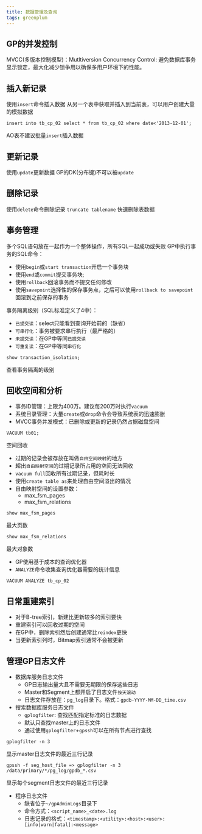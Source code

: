 ```yaml
---
title: 数据管理及查询
tags: greenplum
---
```



## GP的并发控制
MVCC(多版本控制模型)：Mutltiversion Concurrency Control: 避免数据库事务显示锁定，最大化减少锁争用以确保多用户环境下的性能。

## 插入新记录
使用`insert`命令插入数据
从另一个表中获取并插入到当前表，可以用户创建大量的模拟数据
```
insert into tb_cp_02 select * from tb_cp_02 where date<'2013-12-01';
```
AO表不建议批量`insert`插入数据

## 更新记录
使用`update`更新数据
GP的DK(分布键)不可以被`update`

## 删除记录
使用`delete`命令删除记录
`truncate tablename` 快速删除表数据

## 事务管理
多个SQL语句放在一起作为一个整体操作，所有SQL一起成功或失败
GP中执行事务的SQL命令：
+ 使用`begin`或`start transaction`开启一个事务块
+ 使用`end`或`commit`提交事务块;
+ 使用`rollback`回滚事务而不提交任何修改
+ 使用`savepoint`选择性的保存事务点，之后可以使用`rollback to savepoint`回滚到之前保存的事务

事务隔离级别（SQL标准定义了4中）：
+ `已提交读`：select只能看到查询开始前的（缺省）
+ `可串行化`：事务被要求串行执行（最严格的）
+ `未提交读`：在GP中等同`已提交读`
+ `可重复读`：在GP中等同`串行化`
```
show transaction_isolation;
```
查看事务隔离的级别

## 回收空间和分析
+ 事务ID管理：上限为400万。建议每200万时执行`vacuum`
+ 系统目录管理：大量`create`或`drop`命令会导致系统表的迅速膨胀
+ MVCC事务并发模式：已删除或更新的记录仍然占据磁盘空间
```
VACUUM tb01;
```
空间回收
+ 过期的记录会被存放在叫做`自由空间映射`的地方
+ 超出`自由映射空间`的过期记录所占用的空间无法回收
+ `vacuum full`回收所有过期记录，但耗时长
+ 使用`create table as`来处理自由空间溢出的情况
+ 自由映射空间的设置参数：
     - max_fsm_pages
     - max_fsm_relations
```
show max_fsm_pages
```
最大页数
```
show max_fsm_relations
```
最大对象数
+ GP使用基于成本的查询优化器
+ `ANALYZE`命令收集查询优化器需要的统计信息
```
VACUUM ANALYZE tb_cp_02
```

## 日常重建索引
+ 对于B-tree索引，新建比更新较多的索引要快
+ 重建索引可以回收过期的空间
+ 在GP中，删除索引然后创建通常比`reindex`更快
+ 当更新索引列时，Bitmap索引通常不会被更新

## 管理GP日志文件
+ 数据库服务日志文件
  - GP日志输出量大且不需要无期限的保存这些日志
  - Master和Segment上都开启了日志文件`按天滚动`
  - 日志文件存放在：`pg_log`目录下。格式：`gpdb-YYYY-MM-DD_time.csv`
+ 搜索数据库服务日志文件
  -  `gplogfilter`: 查找匹配指定标准的日志数据
  -  默认只查找master上的日志文件
  -  通过使用`gplogfilter`+`gpssh`可以在所有节点进行查找
```
gplogfilter -n 3
```
显示master日志文件的最近三行记录
```
gpssh -f seg_host_file => gplogfilter -n 3 /data/primary/*/pg_log/gpdb_*.csv
```
显示每个segment日志文件的最近三行记录
+ 程序日志文件
  - 缺省位于`~/gpAdminLogs`目录下
  - 命令方式：`<script_name>_<date>.log`
  - 日志记录的格式：`<timestamp>:<utility>:<host>:<user>:[info|warn|fatal]:<message>`